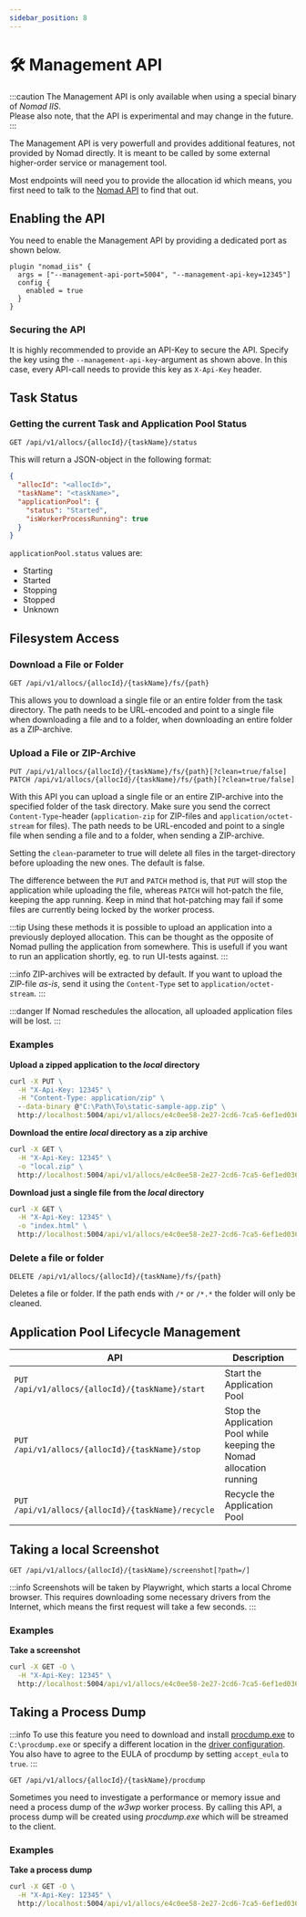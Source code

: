 ```yaml
---
sidebar_position: 8
---
```


# 🛠 Management API

:::caution
The Management API is only available when using a special binary of *Nomad IIS*.  
Please also note, that the API is experimental and may change in the future.
:::

The Management API is very powerfull and provides additional features, not provided by Nomad directly.
It is meant to be called by some external higher-order service or management tool.

Most endpoints will need you to provide the allocation id which means, you first need to talk to the [Nomad API](https://developer.hashicorp.com/nomad/api-docs/jobs#list-job-allocations) to find that out.

## Enabling the API

You need to enable the Management API by providing a dedicated port as shown below.

```hcl
plugin "nomad_iis" {
  args = ["--management-api-port=5004", "--management-api-key=12345"]
  config {
    enabled = true
  }
}
```

### Securing the API

It is highly recommended to provide an API-Key to secure the API. Specify the key using the `--management-api-key`-argument as shown above.
In this case, every API-call needs to provide this key as `X-Api-Key` header.

## Task Status

### Getting the current Task and Application Pool Status

```
GET /api/v1/allocs/{allocId}/{taskName}/status
```

This will return a JSON-object in the following format:

```json
{
  "allocId": "<allocId>",
  "taskName": "<taskName>",
  "applicationPool": {
    "status": "Started",
    "isWorkerProcessRunning": true
  }
}
```

`applicationPool.status` values are:
  - Starting
  - Started
  - Stopping
  - Stopped
  - Unknown

## Filesystem Access

### Download a File or Folder

```
GET /api/v1/allocs/{allocId}/{taskName}/fs/{path}
```

This allows you to download a single file or an entire folder from the task directory.
The path needs to be URL-encoded and point to a single file when downloading a file and to a folder, when downloading an entire folder as a ZIP-archive.

### Upload a File or ZIP-Archive

```
PUT /api/v1/allocs/{allocId}/{taskName}/fs/{path}[?clean=true/false]
PATCH /api/v1/allocs/{allocId}/{taskName}/fs/{path}[?clean=true/false]
```

With this API you can upload a single file or an entire ZIP-archive into the specified folder of the task directory.
Make sure you send the correct `Content-Type`-header (`application-zip` for ZIP-files and `application/octet-stream` for files).
The path needs to be URL-encoded and point to a single file when sending a file and to a folder, when sending a ZIP-archive.

Setting the `clean`-parameter to true will delete all files in the target-directory before uploading the new ones. The default is false.

The difference between the `PUT` and `PATCH` method is, that `PUT` will stop the application while uploading the file, whereas `PATCH` will hot-patch the file, keeping the app running. Keep in mind that hot-patching may fail if some files are currently being locked by the worker process.

:::tip
Using these methods it is possible to upload an application into a previously deployed allocation. This can be thought as the opposite of Nomad pulling the application from somewhere. This is usefull if you want to run an application shortly, eg. to run UI-tests against.
:::

:::info
ZIP-archives will be extracted by default. If you want to upload the ZIP-file *as-is*, send it using the `Content-Type` set to `application/octet-stream`.
:::

:::danger
If Nomad reschedules the allocation, all uploaded application files will be lost.
:::

### Examples

**Upload a zipped application to the *local* directory**

```cmd
curl -X PUT \
  -H "X-Api-Key: 12345" \
  -H "Content-Type: application/zip" \
  --data-binary @"C:\Path\To\static-sample-app.zip" \
  http://localhost:5004/api/v1/allocs/e4c0ee58-2e27-2cd6-7ca5-6ef1ed036aad/app/fs/local?clean=true
```

**Download the entire *local* directory as a zip archive**

```cmd
curl -X GET \
  -H "X-Api-Key: 12345" \
  -o "local.zip" \
  http://localhost:5004/api/v1/allocs/e4c0ee58-2e27-2cd6-7ca5-6ef1ed036aad/app/fs/local
```

**Download just a single file from the *local* directory**

```cmd
curl -X GET \
  -H "X-Api-Key: 12345" \
  -o "index.html" \
  http://localhost:5004/api/v1/allocs/e4c0ee58-2e27-2cd6-7ca5-6ef1ed036aad/app/fs/local%2findex.html
```

### Delete a file or folder

```
DELETE /api/v1/allocs/{allocId}/{taskName}/fs/{path}
```

Deletes a file or folder. If the path ends with `/*` or `/*.*` the folder will only be cleaned.

## Application Pool Lifecycle Management

| API | Description |
|---|---|
| `PUT /api/v1/allocs/{allocId}/{taskName}/start` | Start the Application Pool |
| `PUT /api/v1/allocs/{allocId}/{taskName}/stop` | Stop the Application Pool while keeping the Nomad allocation running |
| `PUT /api/v1/allocs/{allocId}/{taskName}/recycle` | Recycle the Application Pool |

## Taking a local Screenshot

```
GET /api/v1/allocs/{allocId}/{taskName}/screenshot[?path=/]
```

:::info
Screenshots will be taken by Playwright, which starts a local Chrome browser. This requires downloading some necessary drivers from the Internet, which means the first request will take a few seconds.
:::

### Examples

**Take a screenshot**

```cmd
curl -X GET -O \
  -H "X-Api-Key: 12345" \
  http://localhost:5004/api/v1/allocs/e4c0ee58-2e27-2cd6-7ca5-6ef1ed036aad/app/screenshot
```

## Taking a Process Dump

:::info
To use this feature you need to download and install [procdump.exe](https://learn.microsoft.com/en-us/sysinternals/downloads/procdump) to `C:\procdump.exe` or specify a different location in the [driver configuration](../getting-started/driver-configuration.md).  
You also have to agree to the EULA of procdump by setting `accept_eula` to `true`.
:::

```
GET /api/v1/allocs/{allocId}/{taskName}/procdump
```

Sometimes you need to investigate a performance or memory issue and need a process dump of the *w3wp* worker process.
By calling this API, a process dump will be created using *procdump.exe* which will be streamed to the client.

### Examples

**Take a process dump**

```cmd
curl -X GET -O \
  -H "X-Api-Key: 12345" \
  http://localhost:5004/api/v1/allocs/e4c0ee58-2e27-2cd6-7ca5-6ef1ed036aad/app/procdump
```